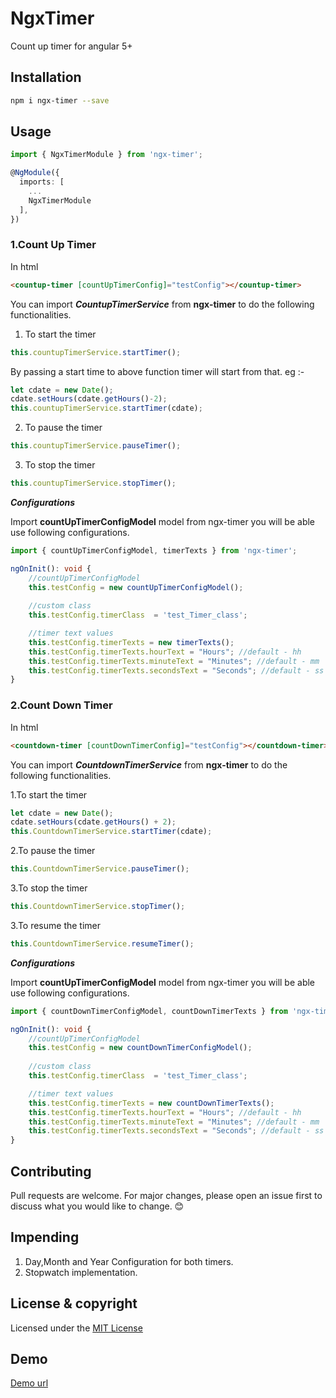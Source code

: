 # NgxTimer

Count up timer for angular 5+

## Installation

```bash
npm i ngx-timer --save
```

## Usage

```ts
import { NgxTimerModule } from 'ngx-timer';

@NgModule({
  imports: [
    ...
    NgxTimerModule
  ],
})
```
### 1.Count Up Timer
In html
```html
<countup-timer [countUpTimerConfig]="testConfig"></countup-timer>
```
You can import ***CountupTimerService***  from **ngx-timer** to do the following functionalities.


 1. To start the timer
```ts
this.countupTimerService.startTimer();
```
By passing a start time to above function timer will start from that.
eg :-
```ts
let cdate = new Date();
cdate.setHours(cdate.getHours()-2);
this.countupTimerService.startTimer(cdate);
```
  2. To pause the timer
```ts
this.countupTimerService.pauseTimer();
```
  3. To stop the timer
```ts
this.countupTimerService.stopTimer();
```
***Configurations***

Import **countUpTimerConfigModel** model from ngx-timer you will be able use following configurations.
```ts
import { countUpTimerConfigModel, timerTexts } from 'ngx-timer';    

ngOnInit(): void {
    //countUpTimerConfigModel
    this.testConfig = new countUpTimerConfigModel();
    
    //custom class
    this.testConfig.timerClass  = 'test_Timer_class';

    //timer text values  
    this.testConfig.timerTexts = new timerTexts();
    this.testConfig.timerTexts.hourText = "Hours"; //default - hh
    this.testConfig.timerTexts.minuteText = "Minutes"; //default - mm
    this.testConfig.timerTexts.secondsText = "Seconds"; //default - ss
}
```
### 2.Count Down Timer
In html
```html
<countdown-timer [countDownTimerConfig]="testConfig"></countdown-timer>
```
You can import ***CountdownTimerService***  from **ngx-timer** to do the following functionalities.

 1.To start the timer
```ts
let cdate = new Date();
cdate.setHours(cdate.getHours() + 2);
this.CountdownTimerService.startTimer(cdate);
```
  2.To pause the timer
```ts
this.CountdownTimerService.pauseTimer();
```
  3.To stop the timer
```ts
this.CountdownTimerService.stopTimer();
```
  3.To resume the timer
```ts
this.CountdownTimerService.resumeTimer();
```
***Configurations***

Import **countUpTimerConfigModel** model from ngx-timer you will be able use following configurations.
```ts
import { countDownTimerConfigModel, countDownTimerTexts } from 'ngx-timer';    

ngOnInit(): void {
    //countUpTimerConfigModel
    this.testConfig = new countDownTimerConfigModel();
    
    //custom class
    this.testConfig.timerClass  = 'test_Timer_class';

    //timer text values  
    this.testConfig.timerTexts = new countDownTimerTexts();
    this.testConfig.timerTexts.hourText = "Hours"; //default - hh
    this.testConfig.timerTexts.minuteText = "Minutes"; //default - mm
    this.testConfig.timerTexts.secondsText = "Seconds"; //default - ss
}
```
## Contributing
Pull requests are welcome. For major changes, please open an issue first to discuss what you would like to change. 😊

## Impending
1. Day,Month and Year Configuration for both timers.
2. Stopwatch implementation.

## License & copyright
Licensed under  the [MIT License](LICENSE)

## Demo
[Demo url](https://y4shvine.github.io/ngx-timer-lib/)